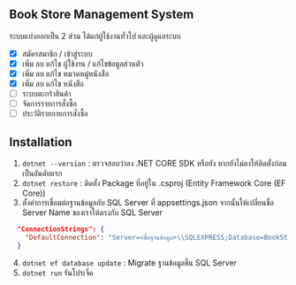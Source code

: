 
         
      
    
## Book Store Management System
ระบบแบ่งออกเป็น 2 ส่วน ได้แก่ผู้ใช้งานทั่วไป และผู้ดูแลระบบ <br>
- [x] สมัครสมาชิก / เข้าสู่ระบบ
- [x] เพิ่ม ลบ แก้ไข ผู้ใช้งาน / แก้ไขข้อมูลส่วนตัว
- [x] เพิ่ม ลบ แก้ไข หมวดหมู่หนังสือ
- [x] เพิ่ม ลบ แก้ไข หนังสือ
- [ ] ระบบตะกร้าสินค้า
- [ ] จัดการรายการสั่งซื้อ
- [ ] ประวัติรายกายการสั่งซื้อ

## Installation
1. `dotnet --version` : ตรวจสอบว่าลง .NET CORE SDK หรือยัง หากยังไม่ลงให้ติดตั้งก่อนเป็นอันดับแรก 
2. `dotnet restore` : ติดตั้ง Package ที่อยู่ใน .csproj (Entity Framework Core (EF Core))
3. ตั้งค่าการเชื่อมต่อฐานข้อมูลกับ SQL Server ที่ appsettings.json จากนั้นให้เปลี่ยนชื่อ Server Name ของเราให้ตรงกับ SQL Server
```json
  "ConnectionStrings": {
    "DefaultConnection": "Server=<ชื่อฐานข้อมูล>\\SQLEXPRESS;Database=BookStore;Trusted_Connection=True;TrustServerCertificate=True;"
  }
```
4. `dotnet ef database update` : Migrate ฐานข้อมูลขึ้น SQL Server  
5. `dotnet run` รันโปรเจ็ค